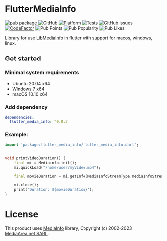 # FlutterMediaInfo
[![pub package](https://img.shields.io/pub/v/flutter_media_info.svg?label=flutter_media_info&color=blue)](https://pub.dev/packages/flutter_media_info) ![GitHub](https://img.shields.io/github/license/pcpl2/flutterMediainfo) ![Platform](https://img.shields.io/badge/Platform-LINUX%20%7C%20WINDOWS%20%7C%20MACOS-blue) [![Tests](https://github.com/pcpl2/flutterMediainfo/actions/workflows/CI_Tests.yml/badge.svg)](https://github.com/pcpl2/flutterMediainfo/actions/workflows/CI_Tests.yml) ![GitHub issues](https://img.shields.io/github/issues/pcpl2/flutterMediainfo) [![CodeFactor](https://www.codefactor.io/repository/github/pcpl2/fluttermediainfo/badge)](https://www.codefactor.io/repository/github/pcpl2/fluttermediainfo) ![Pub Points](https://img.shields.io/pub/points/flutter_media_info) ![Pub Popularity](https://img.shields.io/pub/popularity/flutter_media_info) ![Pub Likes](https://img.shields.io/pub/likes/flutter_media_info)

Library for use [LibMediaInfo](https://mediaarea.net/en/MediaInfo) in flutter with support for macos, windows, linux.

## Get started

### Minimal system requirements
* Ubuntu 20.04 x64
* Windows 7 x64
* macOS 10.10 x64

### Add dependency

```yaml
dependencies:
  flutter_media_info: ^0.0.3
```


### Example:

```dart
import 'package:flutter_media_info/flutter_media_info.dart';


void printVideoDuration() {
    final mi = Mediainfo.init();
    mi.quickLoad("/home/user/myVideo.mp4");

    final movieDuration = mi.getInfo(MediaInfoStreamType.mediaInfoStreamVideo, 0, "Duration/String2");

    mi.close();
    print('Duration: ${movieDuration}');
}

```

# License

This product uses [MediaInfo](https://mediaarea.net/en/MediaInfo) library, Copyright (c) 2002-2023 [MediaArea.net SARL](mailto:info@mediaarea.net).